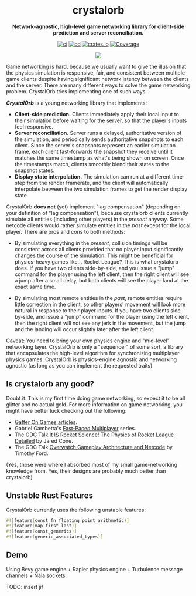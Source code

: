 <div align="center">
  <h1>crystalorb</h1>
  <p><strong>Network-agnostic, high-level game networking library for client-side prediction and server reconciliation.</strong></p>
  <p>
    <a href="https://github.com/ErnWong/crystalorb/actions/workflows/ci.yml"><img alt="ci" src="https://github.com/ErnWong/crystalorb/actions/ci.yml/badge.svg"></a>
    <a href="https://github.com/ErnWong/crystalorb/actions/workflows/cd.yml"><img alt="cd" src="https://github.com/ErnWong/crystalorb/actions/cd.yml/badge.svg"></a>
    <a href="https://crates.io/crates/crystalorb"><img alt="crates.io" src="https://meritbadge.herokuapp.com/crystalorb"></a>
    <a href="https://codecov.io/github/ErnWong/crystalorb?branch=master"><img alt="Coverage" src="https://codecov.io/github/ErnWong/crystalorg/coverage.svg?branch=master"></a>
  </p>
  <img src="examples/demo/scripts/generate-screencapture/screencapture.apng">
</div>

Game networking is hard, because we usually want to give the illusion that the physics simulation is responsive, fair, and consistent between multiple game clients despite having significant network latency between the clients and the server. There are many different ways to solve the game networking problem. CrystalOrb tries implementing one of such ways.

***CrystalOrb*** is a young networking library that implements:

- **Client-side prediction.** Clients immediately apply their local input to their simulation before waiting for the server, so that the player's inputs feel responsive.
- **Server reconciliation.** Server runs a delayed, authoritative version of the simulation, and periodically sends authoritative snapshots to each client. Since the server's snapshots represent an earlier simulation frame, each client fast-forwards the snapshot they receive until it matches the same timestamp as what's being shown on screen. Once the timestamps match, clients smoothly blend their states to the snapshot states.
- **Display state interpolation.** The simulation can run at a different time-step from the render framerate, and the client will automatically interpolate between the two simulation frames to get the render display state.

CrystalOrb **does not** (yet) implement "lag compensation" (depending on your definition of "lag compensation"), because crystalorb clients currently simulate all entities (including other players) in the *present* anyway. Some netcode clients would rather simulate entities in the *past* except for the local player. There are pros and cons to both methods:

- By simulating everything in the *present*, collision timings will be consistent across all clients provided that no player input significantly changes the course of the simulation. This might be beneficial for physics-heavy games like... Rocket League? This is what crystalorb does. If you have two clients side-by-side, and you issue a "jump" command for the player using the left client, then the right client will see a jump after a small delay, but both clients will see the player land at the exact same time.

- By simulating most remote entities in the *past*, remote entities require little correction in the client, so other players' movement will look more natural in response to their player inputs. If you have two clients side-by-side, and issue a "jump" command for the player using the left client, then the right client will not see any jerk in the movement, but the jump and the landing will occur slightly later after the left client.

Caveat: You need to bring your own physics engine and "mid-level" networking layer. CrystalOrb is only a "sequencer" of some sort, a library that encapsulates the high-level algorithm for synchronizing multiplayer physics games. CrystalOrb is physics-engine agnostic and networking agnostic (as long as you can implement the requested traits).

## Is crystalorb any good?

Doubt it. This is my first time doing game networking, so expect it to be all glitter and no actual gold. For more information on game networking, you might have better luck checking out the following:

- [Gaffer On Games articles](https://gafferongames.com/#posts).
- Gabriel Gambetta's [Fast-Paced Multiplayer](https://www.gabrielgambetta.com/client-server-game-architecture.html) series.
- The GDC Talk [It IS Rocket Science! The Physics of Rocket League Detailed](https://www.youtube.com/watch?v=ueEmiDM94IE) by Jared Cone.
- The GDC Talk [Overwatch Gameplay Architecture and Netcode](https://www.youtube.com/watch?v=W3aieHjyNvw) by Timothy Ford.

(Yes, those were where I absorbed most of my small game-networking knowledge from. Yes, their designs are probably much better than crystalorb)

## Unstable Rust Features

CrystalOrb currently uses the following unstable features:

```rust
#![feature(const_fn_floating_point_arithmetic)]
#![feature(map_first_last)]
#![feature(const_generics)]
#![feature(generic_associated_types)]
```

## Demo

Using Bevy game engine + Rapier physics engine + Turbulence message channels + Naia sockets.

TODO: insert jif
